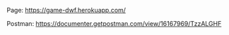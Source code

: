 Page: https://game-dwf.herokuapp.com/

Postman: https://documenter.getpostman.com/view/16167969/TzzALGHF

